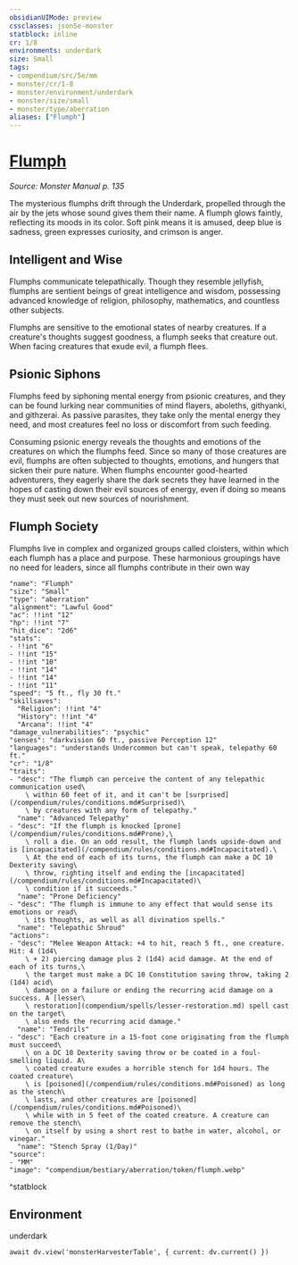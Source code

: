 ```yaml
---
obsidianUIMode: preview
cssclasses: json5e-monster
statblock: inline
cr: 1/8
environments: underdark
size: Small
tags:
- compendium/src/5e/mm
- monster/cr/1-8
- monster/environment/underdark
- monster/size/small
- monster/type/aberration
aliases: ["Flumph"]
---
```

# [Flumph](compendium\bestiary\aberration/flumph.md)
*Source: Monster Manual p. 135*

The mysterious flumphs drift through the Underdark, propelled through the air by the jets whose sound gives them their name. A flumph glows faintly, reflecting its moods in its color. Soft pink means it is amused, deep blue is sadness, green expresses curiosity, and crimson is anger.

## Intelligent and Wise

Flumphs communicate telepathically. Though they resemble jellyfish, flumphs are sentient beings of great intelligence and wisdom, possessing advanced knowledge of religion, philosophy, mathematics, and countless other subjects.

Flumphs are sensitive to the emotional states of nearby creatures. If a creature's thoughts suggest goodness, a flumph seeks that creature out. When facing creatures that exude evil, a flumph flees.

## Psionic Siphons

Flumphs feed by siphoning mental energy from psionic creatures, and they can be found lurking near communities of mind flayers, aboleths, githyanki, and githzerai. As passive parasites, they take only the mental energy they need, and most creatures feel no loss or discomfort from such feeding.

Consuming psionic energy reveals the thoughts and emotions of the creatures on which the flumphs feed. Since so many of those creatures are evil, flumphs are often subjected to thoughts, emotions, and hungers that sicken their pure nature. When flumphs encounter good-hearted adventurers, they eagerly share the dark secrets they have learned in the hopes of casting down their evil sources of energy, even if doing so means they must seek out new sources of nourishment.

## Flumph Society

Flumphs live in complex and organized groups called cloisters, within which each flumph has a place and purpose. These harmonious groupings have no need for leaders, since all flumphs contribute in their own way

```statblock
"name": "Flumph"
"size": "Small"
"type": "aberration"
"alignment": "Lawful Good"
"ac": !!int "12"
"hp": !!int "7"
"hit_dice": "2d6"
"stats":
- !!int "6"
- !!int "15"
- !!int "10"
- !!int "14"
- !!int "14"
- !!int "11"
"speed": "5 ft., fly 30 ft."
"skillsaves":
  "Religion": !!int "4"
  "History": !!int "4"
  "Arcana": !!int "4"
"damage_vulnerabilities": "psychic"
"senses": "darkvision 60 ft., passive Perception 12"
"languages": "understands Undercommon but can't speak, telepathy 60 ft."
"cr": "1/8"
"traits":
- "desc": "The flumph can perceive the content of any telepathic communication used\
    \ within 60 feet of it, and it can't be [surprised](/compendium/rules/conditions.md#Surprised)\
    \ by creatures with any form of telepathy."
  "name": "Advanced Telepathy"
- "desc": "If the flumph is knocked [prone](/compendium/rules/conditions.md#Prone),\
    \ roll a die. On an odd result, the flumph lands upside-down and is [incapacitated](/compendium/rules/conditions.md#Incapacitated).\
    \ At the end of each of its turns, the flumph can make a DC 10 Dexterity saving\
    \ throw, righting itself and ending the [incapacitated](/compendium/rules/conditions.md#Incapacitated)\
    \ condition if it succeeds."
  "name": "Prone Deficiency"
- "desc": "The flumph is immune to any effect that would sense its emotions or read\
    \ its thoughts, as well as all divination spells."
  "name": "Telepathic Shroud"
"actions":
- "desc": "Melee Weapon Attack: +4 to hit, reach 5 ft., one creature. Hit: 4 (1d4\
    \ + 2) piercing damage plus 2 (1d4) acid damage. At the end of each of its turns,\
    \ the target must make a DC 10 Constitution saving throw, taking 2 (1d4) acid\
    \ damage on a failure or ending the recurring acid damage on a success. A [lesser\
    \ restoration](compendium/spells/lesser-restoration.md) spell cast on the target\
    \ also ends the recurring acid damage."
  "name": "Tendrils"
- "desc": "Each creature in a 15-foot cone originating from the flumph must succeed\
    \ on a DC 10 Dexterity saving throw or be coated in a foul-smelling liquid. A\
    \ coated creature exudes a horrible stench for 1d4 hours. The coated creature\
    \ is [poisoned](/compendium/rules/conditions.md#Poisoned) as long as the stench\
    \ lasts, and other creatures are [poisoned](/compendium/rules/conditions.md#Poisoned)\
    \ while with in 5 feet of the coated creature. A creature can remove the stench\
    \ on itself by using a short rest to bathe in water, alcohol, or vinegar."
  "name": "Stench Spray (1/Day)"
"source":
- "MM"
"image": "compendium/bestiary/aberration/token/flumph.webp"
```
^statblock

## Environment

underdark

```dataviewjs
await dv.view('monsterHarvesterTable', { current: dv.current() })
```